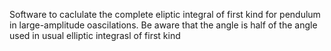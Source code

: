 Software to caclulate the complete eliptic integral of first kind for pendulum in large-amplitude oascilations. Be aware that the angle is half of the angle used in usual elliptic integrasl of first kind 
